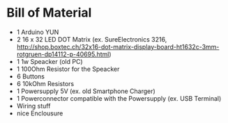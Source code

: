Bill of Material
======

- 1 Arduino YUN
- 2 16 x 32 LED DOT Matrix (ex. SureElectronics 3216, http://shop.boxtec.ch/32x16-dot-matrix-display-board-ht1632c-3mm-rotgruen-dp14112-p-40695.html)
- 1 1w Speacker (old PC)
- 1 100Ohm Resistor for the Speacker
- 6 Buttons
- 6 10kOhm Resistors
- 1 Powersupply 5V (ex. old Smartphone Charger)
- 1 Powerconnector compatible with the Powersupply (ex. USB Terminal)
- Wiring stuff
- nice Enclousure
